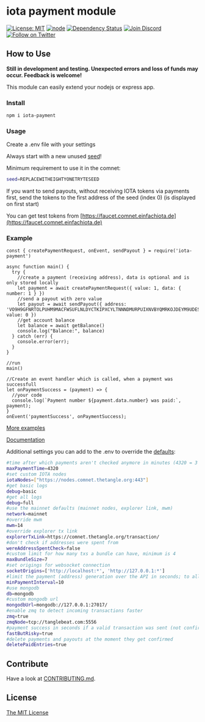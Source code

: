# iota payment module

[![License: MIT](https://img.shields.io/badge/License-MIT-yellow.svg)](https://opensource.org/licenses/MIT)
[![node](https://img.shields.io/badge/node-%3E%3Dv12.14.0-brightgreen.svg)](https://nodejs.org/download/release/v12.14.0/)
[![Dependency Status](https://img.shields.io/david/iota-pay/iota-payment-module.svg)](https://david-dm.org/iota-pay/iota-payment-module)
[![Join Discord](https://img.shields.io/discord/446950114913943562?logo=discord&label=join%20discord)](https://discord.gg/hWeH9qV)
[![Follow on Twitter](https://img.shields.io/twitter/follow/einfachIOTA?style=social&logo=twitter)](https://twitter.com/intent/follow?screen_name=einfachIOTA)

## How to Use

**Still in development and testing. Unexpected errors and loss of funds may occur. Feedback is welcome!**

This module can easily extend your nodejs or express app.

### Install

```bash
npm i iota-payment
```

### Usage

Create a .env file with your settings

Always start with a new unused [seed](https://docs.iota.org/docs/getting-started/0.1/clients/seeds)!

Minimum requirement to use it in the comnet:

```bash
seed=REPLACEWITHEIGHTYONETRYTESEED
```

If you want to send payouts, without receiving IOTA tokens via payments first, send the tokens to the first address of the seed (index 0) (is displayed on first start)

You can get test tokens from [https://faucet.comnet.einfachiota.de](https://faucet.comnet.einfachiota.de)

### Example

```JS
const { createPaymentRequest, onEvent, sendPayout } = require('iota-payment')

async function main() {
  try {
    //create a payment (receiving address), data is optional and is only stored locally
    let payment = await createPaymentRequest({ value: 1, data: { number: 1 } })
    //send a payout with zero value
    let payout = await sendPayout({ address: 'VO9H9GFNRTOLPUHM9MACFWSUFLNLDYCTKIPXCYLTNNNDMURPUIXNVBYQMRKOJDEYM9UDESGXBIWASIDRBFOBHCJGZD', value: 0 })
    //get account balance
    let balance = await getBalance()
    console.log("Balance:", balance)
  } catch (err) {
    console.error(err);
  }
}

//run
main()

//Create an event handler which is called, when a payment was successfull
let onPaymentSuccess = (payment) => {
  //your code
  console.log(`Payment number ${payment.data.number} was paid:`, payment);
}
onEvent('paymentSuccess', onPaymentSuccess);
```

[More examples](./examples)

[Documentation](./docs)

Additional settings you can add to the .env to override the [defaults](https://github.com/iota-pay/iota-payment-module/blob/37c5562c4792fd394612ea62567ef434cdc242aa/lib/config.js#L3):

```bash
#time after which payments aren't checked anymore in minutes (4320 = 3 days to pay, transactions after that are ignored)
maxPaymentTime=4320
#set custom IOTA nodes
iotaNodes=["https://nodes.comnet.thetangle.org:443"]
#get basic logs
debug=basic
#get all logs
debug=full
#use the mainnet defaults (mainnet nodes, explorer link, mwm)
network=mainnet
#override mwm
mwm=14
#override explorer tx link
explorerTxLink=https://comnet.thetangle.org/transaction/
#don't check if addresses were spent from
wereAddressSpentCheck=false
#custom limit for how many txs a bundle can have, minimum is 4
maxBundleSize=7
#set origings for websocket connection
socketOrigins=['http://localhost:*', 'http://127.0.0.1:*']
#limit the payment (address) generation over the API in seconds; to allow only 1 every 10 seconds:
minPaymentInterval=10
#use mongodb
db=mongodb
#custom mongodb url
mongodbUrl=mongodb://127.0.0.1:27017/
#enable zmq to detect incoming transactions faster
zmq=true
zmqNode=tcp://tanglebeat.com:5556
#payment success in seconds if a valid transaction was sent (not confirmed), funds may never arrive
fastButRisky=true
#delete payments and payouts at the moment they get confirmed
deletePaidEntries=true
```

## Contribute

Have a look at [CONTRIBUTING.md](https://github.com/iota-pay/iota-payment-module/blob/master/CONTRIBUTING.md).

## License

[The MIT License](https://github.com/iota-pay/iota-payment-module/blob/master/LICENSE.md)
